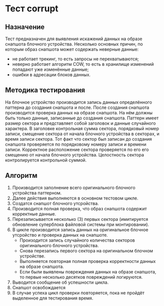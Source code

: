 # Тест corrupt

## Назначение
Тест предназначен для выявления искажений данных на образе снапшота блочного устройства.
Несколько основных причин, по которым образ снапшота может содержать неверные данные:
* не работает трекинг, то есть запросы не перехватываются;
* неверно работает алгоритм COW, то есть в хранилище изменений попадают уже изменённые данные;
* ошибки в адресации блоков данных.

## Методика тестирования
На блочное устройство производится запись данных определённого паттерна до создания снапшота и после.
После создания снапшота производится проверка данных на образе снапшота. На нём должны быть только данные, записанные до создания снапшота.
Паттерн имеет размер сектора и  представляет собой заголовок и данные случайного характера.
В заголовке контрольная сумма сектора, порядковый номер записи, смещение сектора от начала блочного устройства в секторах, и время записи сектора.
Тот факт что сектор был записан до создания снапшота проверяется по порядковому номеру записи и времени записи.
Корректное расположение сектора проверяется по его его смещению от начала блочного устройства.
Целостность сектора контролируется контрольной суммой.

## Алгоритм
1. Производится заполнение всего оригинального блочного устройства паттерном.
2. Далее действия выполняются в основном тестовом цикле.
3. Создатся снапшот блочного утсройства.
4. Производится полная проверка, что образ снапшота содержит корректные данные.
5. Перезаписывается несколько (3) первых сектора (имитируется обновление суперблока файловой системы при монтировании).
6. В цикле производится запись данных на оригинальное блочное утсройство и проверка данных на снапшоте.
	* Произодится запись случайного количества секторов оригинального блочного устройства.
	* Снова перезапись первого сектора на оригинальном блочном устройстве.
	* Выполняется повторная полная проверка корректности данных на образе снапшота.
	* Если были выявлены повреждения данных на образе снапшота, то первые несколько десятков повреждений логируются.
7. Выводится сообщение об успешности цикла.
8. Снапшот освобождается
9. В случае успеха цикл проверки повторяется, пока не пройдёт выделенное для тестирования время.
